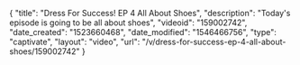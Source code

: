 {
    "title": "Dress For Success! EP 4 All About Shoes",
    "description": "Today's episode is going to be all about shoes",
    "videoid": "159002742",
    "date_created": "1523660468",
    "date_modified": "1546466756",
    "type": "captivate",
    "layout": "video",
    "url": "\/v\/dress-for-success-ep-4-all-about-shoes\/159002742"
}